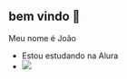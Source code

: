 ## bem vindo 💽

Meu nome é João 

- Estou estudando na Alura
- ![](https://media1.tenor.com/m/cdtU93iZYs4AAAAd/neymar.gif)
  

